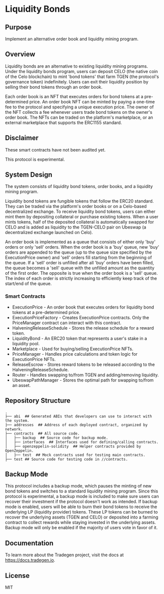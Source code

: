 # Liquidity Bonds

## Purpose

Implement an alternative order book and liquidity mining program.

## Overview

Liquidity bonds are an alternative to existing liquidity mining programs. Under the liquidity bonds program, users can deposit CELO (the native coin of the Celo blockchain) to mint 'bond tokens' that farm TGEN (the protocol's governance token) indefinitely. Users can exit their liquidity position by selling their bond tokens through an order book.

Each order book is an NFT that executes orders for bond tokens at a pre-determined price. An order book NFT can be minted by paying a one-time fee to the protocol and specifying a unique execution price. The owner of the NFT collects a fee whenever users trade bond tokens on the owner's order book. The NFTs can be traded on the platform's marketplace, or an external marketplace that supports the ERC1155 standard.

## Disclaimer

These smart contracts have not been audited yet.

This protocol is experimental.

## System Design

The system consists of liquidity bond tokens, order books, and a liquidity mining program.

Liquidity bond tokens are fungible tokens that follow the ERC20 standard. They can be traded via the platform's order books or on a Celo-based decentralized exchange. To receive liquidity bond tokens, users can either mint them by depositing collateral or purchase existing tokens. When a user mints tokens, half of the deposited collateral is automatically swapped for CELO and is added as liquidity to the TGEN-CELO pair on Ubeswap (a decentralized exchange launched on Celo).

An order book is implemented as a queue that consists of either only 'buy' orders or only 'sell' orders. When the order book is a 'buy' queue, new 'buy' orders are appended to the queue (up to the queue size specified by the ExecutionPrice owner) and 'sell' orders fill starting from the beginning of the queue. If a 'sell' order is unfilled after all 'buy' orders have been filled, the queue becomes a 'sell' queue with the unfilled amount as the quantity of the first order. The opposite is true when the order book is a 'sell' queue. The index of each order is strictly increasing to efficiently keep track of the start/end of the queue.



### Smart Contracts

* ExecutionPrice - An order book that executes orders for liquidity bond tokens at a pre-determined price.
* ExecutionPriceFactory - Creates ExecutionPrice contracts. Only the PriceManager contract can interact with this contract.
* HalveningReleaseSchedule - Stores the release schedule for a reward token.
* LiquidityBond - An ERC20 token that represents a user's stake in a liquidity pool.
* Marketplace - Used for buying/selling ExecutionPrice NFTs.
* PriceManager - Handles price calculations and token logic for ExecutionPrice NFTs.
* ReleaseEscrow - Stores reward tokens to be released according to the HalveningReleaseSchedule.
* Router - Handles swapping to/from TGEN and adding/removing liquidity.
* UbeswapPathManager - Stores the optimal path for swapping to/from an asset.

## Repository Structure

```
.
├── abi  ## Generated ABIs that developers can use to interact with the system.
├── addresses  ## Address of each deployed contract, organized by network.
├── contracts  ## All source code.
│   ├── backup  ## Source code for backup mode.
│   ├── interfaces  ## Interfaces used for defining/calling contracts.
│   ├── openzeppelin-solidity  ## Helper contracts provided by OpenZeppelin.
│   ├── test  ## Mock contracts used for testing main contracts.
├── test ## Source code for testing code in //contracts.
```

## Backup Mode

This protocol includes a backup mode, which pauses the minting of new bond tokens and switches to a standard liquidity mining program. Since this protocol is experimental, a backup mode is included to make sure users can recover their investment if the protocol doesn't work as intended. If backup mode is enabled, users will be able to burn their bond tokens to receive the underlying LP (liquidity provider) tokens. These LP tokens can be burned to recover the underlying assets (TGEN and CELO) or deposited into a farming contract to collect rewards while staying invested in the underlying assets. Backup mode will only be enabled if the majority of users vote in favor of it.

## Documentation

To learn more about the Tradegen project, visit the docs at https://docs.tradegen.io.

## License

MIT
